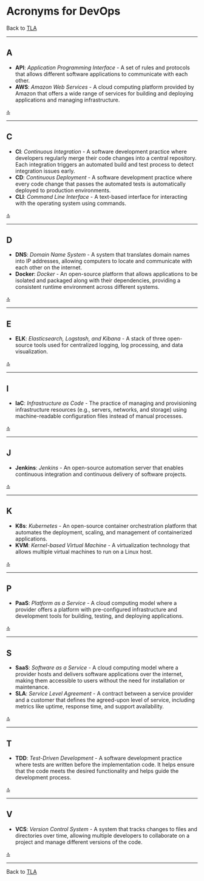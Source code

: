 # Acronyms for DevOps

Back to [TLA](../README.md)

---

## A

- **API**: _Application Programming Interface_ - A set of rules and protocols that allows different software applications to communicate with each other.
- **AWS**: _Amazon Web Services_ - A cloud computing platform provided by Amazon that offers a wide range of services for building and deploying applications and managing infrastructure.

[🔝](#acronyms-for-devops)

---

## C

- **CI**: _Continuous Integration_ - A software development practice where developers regularly merge their code changes into a central repository. Each integration triggers an automated build and test process to detect integration issues early.
- **CD**: _Continuous Deployment_ - A software development practice where every code change that passes the automated tests is automatically deployed to production environments.
- **CLI**: _Command Line Interface_ - A text-based interface for interacting with the operating system using commands.

[🔝](#acronyms-for-devops)

---

## D

- **DNS**: _Domain Name System_ - A system that translates domain names into IP addresses, allowing computers to locate and communicate with each other on the internet.
- **Docker**: _Docker_ - An open-source platform that allows applications to be isolated and packaged along with their dependencies, providing a consistent runtime environment across different systems.

[🔝](#acronyms-for-devops)

---

## E

- **ELK**: _Elasticsearch, Logstash, and Kibana_ - A stack of three open-source tools used for centralized logging, log processing, and data visualization.

[🔝](#acronyms-for-devops)

---

## I

- **IaC**: _Infrastructure as Code_ - The practice of managing and provisioning infrastructure resources (e.g., servers, networks, and storage) using machine-readable configuration files instead of manual processes.

[🔝](#acronyms-for-devops)

---

## J

- **Jenkins**: _Jenkins_ - An open-source automation server that enables continuous integration and continuous delivery of software projects.

[🔝](#acronyms-for-devops)

---

## K

- **K8s**: _Kubernetes_ - An open-source container orchestration platform that automates the deployment, scaling, and management of containerized applications.
- **KVM**: _Kernel-based Virtual Machine_ - A virtualization technology that allows multiple virtual machines to run on a Linux host.

[🔝](#acronyms-for-devops)

---

## P

- **PaaS**: _Platform as a Service_ - A cloud computing model where a provider offers a platform with pre-configured infrastructure and development tools for building, testing, and deploying applications.

[🔝](#acronyms-for-devops)

---

## S

- **SaaS**: _Software as a Service_ - A cloud computing model where a provider hosts and delivers software applications over the internet, making them accessible to users without the need for installation or maintenance.
- **SLA**: _Service Level Agreement_ - A contract between a service provider and a customer that defines the agreed-upon level of service, including metrics like uptime, response time, and support availability.

[🔝](#acronyms-for-devops)

---

## T

- **TDD**: _Test-Driven Development_ - A software development practice where tests are written before the implementation code. It helps ensure that the code meets the desired functionality and helps guide the development process.

[🔝](#acronyms-for-devops)

---

## V

- **VCS**: _Version Control System_ - A system that tracks changes to files and directories over time, allowing multiple developers to collaborate on a project and manage different versions of the code.

[🔝](#acronyms-for-devops)

---

Back to [TLA](../README.md)